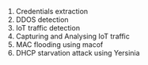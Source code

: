 
1. Credentials extraction
2. DDOS detection
3. IoT traffic detection
4. Capturing and Analysing IoT traffic
5. MAC flooding using macof
6. DHCP starvation attack using Yersinia
